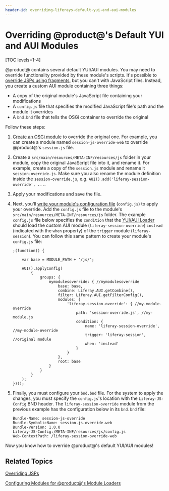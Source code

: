 ```yaml
---
header-id: overriding-liferays-default-yui-and-aui-modules
---
```


# Overriding @product@'s Default YUI and AUI Modules

[TOC levels=1-4]

@product@ contains several default YUI/AUI modules. You may need to override
functionality provided by these module's scripts. It's possible to 
[override JSPs using fragments](/docs/7-0/tutorials/-/knowledge_base/t/overriding-a-modules-jsps),
but you can't with JavaScript files. Instead, you create a custom AUI module
containing three things:

- A copy of the original module's JavaScript file containing your modifications
- A `config.js` file that specifies the modified JavaScript file's path and the
module it overrides
- A `bnd.bnd` file that tells the OSGi container to override the original

Follow these steps:

1.  [Create an OSGi module](/docs/7-0/tutorials/-/knowledge_base/t/starting-module-development#creating-a-module) 
    to override the original one. For example, you can create a module named 
    `session-js-override-web` to override @product@'s `session.js` file.
 
2.  Create a `src/main/resources/META-INF/resources/js` folder in your module, 
    copy the original JavaScript file into it, and rename it. For 
    example, create a copy of the `session.js` module and rename it 
    `session-override.js`. Make sure you also rename the module definition 
    inside the `session-override.js`, e.g. 
    `AUI().add('liferay-session-override', ...`.

3.  Apply your modifications and save the file.

4.  Next, you'll 
    [write your module's configuration file](/docs/7-0/tutorials/-/knowledge_base/t/configuring-modules-for-products-loaders#writing-the-configuration-file)
    (`config.js`) to apply your override. Add the `config.js` file to the
    module's `src/main/resources/META-INF/resources/js` folder. The example
    `config.js` file below specifies the `condition` that the 
    [YUI/AUI Loader](/docs/7-0/tutorials/-/knowledge_base/t/configuring-modules-for-products-loaders#writing-the-configuration-file)
    should load the custom AUI module (`liferay-session-override`) `instead`
    (indicated with the `when` property) of the `trigger` module
    (`liferay-session`). You can follow this same pattern to create your
    module's `config.js` file:

        ;(function() {

            var base = MODULE_PATH + '/js/';

            AUI().applyConfig(
                {
                    groups: {
                        mymodulesoverride: { //mymodulesoverride
                            base: base,
                            combine: Liferay.AUI.getCombine(),
                            filter: Liferay.AUI.getFilterConfig(),
                            modules: {
                                'liferay-session-override': { //my-module-override
                                    path: 'session-override.js', //my-module.js
                                    condition: {
                                        name: 'liferay-session-override', //my-module-override
                                        trigger: 'liferay-session', //original module
                                        when: 'instead'
                                    }
                                }
                            },
                            root: base
                        }
                    }
                }
            );
        })();

5.  Finally, you must configure your `bnd.bnd` file. For the system to apply the 
    changes, you must specify the `config.js`'s location with the 
    `Liferay-JS-Config` BND header. The `liferay-session-override` module from 
    the previous example has the configuration below in its `bnd.bnd` file:

        Bundle-Name: session-js-override
        Bundle-SymbolicName: session.js.override.web
        Bundle-Version: 1.0.0
        Liferay-JS-Config:/META-INF/resources/js/config.js
        Web-ContextPath: /liferay-session-override-web

Now you know how to override @product@'s default YUI/AUI modules!

## Related Topics

[Overriding JSPs](/docs/7-0/tutorials/-/knowledge_base/t/overriding-jsps)

[Configuring Modules for @product@'s Module Loaders](/docs/7-0/tutorials/-/knowledge_base/t/configuring-modules-for-products-loaders)
